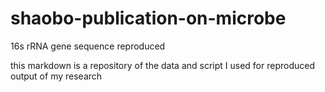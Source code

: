 # shaobo-publication-on-microbe
 16s rRNA gene sequence reproduced

this markdown is a repository of the data and script I used for reproduced output of my research
